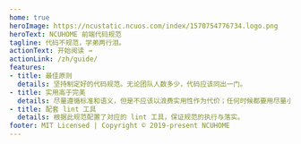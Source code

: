 ```yaml
---
home: true
heroImage: https://ncustatic.ncuos.com/index/1570754776734.logo.png
heroText: NCUHOME 前端代码规范
tagline: 代码不规范，学弟两行泪。
actionText: 开始阅读 →
actionLink: /zh/guide/
features:
- title: 最佳原则
  details: 坚持制定好的代码规范。无论团队人数多少，代码应该同出一门。
- title: 实用高于完美
  details: 尽量遵循标准和语义，但是不应该以浪费实用性作为代价；任何时候都要用尽量小的复杂度和尽量少的算法来解决问题。
- title: 配套 lint 工具
  details: 根据此规范配置了对应的 lint 工具，保证规范的执行与落实。
footer: MIT Licensed | Copyright © 2019-present NCUHOME
---
```

